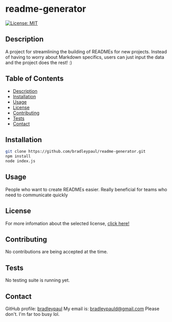 # readme-generator

[![License: MIT](https://img.shields.io/badge/License-MIT-yellow.svg)](https://opensource.org/licenses/MIT)

## Description

A project for streamlining the building of READMEs for new projects. Instead of having to worry about Markdown specifics, users can just input the data and the project does the rest! :)

## Table of Contents

* [Description](#description})
* [Installation](#installation})
* [Usage](#usage})
* [License](#license})
* [Contributing](#contributing})
* [Tests](#tests})
* [Contact](#contact})

## Installation

```bash
git clone https://github.com/bradleypaul/readme-generator.git
npm install
node index.js
```

## Usage

People who want to create READMEs easier. Really beneficial for teams who need to communicate quickly

## License

For more infomation about the selected license, [click here!](https://opensource.org/licenses/MIT)

## Contributing

No contributions are being accepted at the time.

## Tests

No testing suite is running yet.

## Contact

GitHub profile: [bradleypaul](https://github.com/bradleypaul)
My email is: [bradleypauld@gmail.com](mailto:bradleypauld@gmail.com)
Please don't. I'm far too busy lol.

